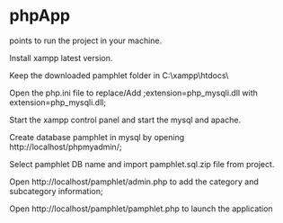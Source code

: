 # phpApp
points to run the project in your machine.

Install xampp latest version.   

Keep the downloaded pamphlet folder in C:\xampp\htdocs\

Open the php.ini file to replace/Add ;extension=php_mysqli.dll with extension=php_mysqli.dll;

Start the xampp control panel and start the mysql and apache.

Create database pamphlet in mysql by opening http://localhost/phpmyadmin/;

Select pamphlet DB name and import pamphlet.sql.zip file from project.

Open http://localhost/pamphlet/admin.php to add the category and subcategory information;

Open http://localhost/pamphlet/pamphlet.php to launch the application
